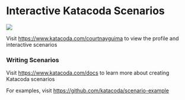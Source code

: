 # Interactive Katacoda Scenarios

[![](http://shields.katacoda.com/katacoda/courtnayguima/count.svg)](https://www.katacoda.com/courtnayguima "Get your profile on Katacoda.com")

Visit https://www.katacoda.com/courtnayguima to view the profile and interactive scenarios

### Writing Scenarios
Visit https://www.katacoda.com/docs to learn more about creating Katacoda scenarios

For examples, visit https://github.com/katacoda/scenario-example
